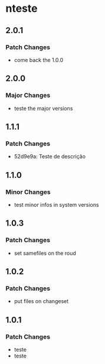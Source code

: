 # nteste

## 2.0.1

### Patch Changes

- come back the 1.0.0

## 2.0.0

### Major Changes

- teste the major versions

## 1.1.1

### Patch Changes

- 52d9e9a: Teste de descrição

## 1.1.0

### Minor Changes

- test minor infos in system versions

## 1.0.3

### Patch Changes

- set samefiles on the roud

## 1.0.2

### Patch Changes

- put files on changeset

## 1.0.1

### Patch Changes

- teste
- teste
